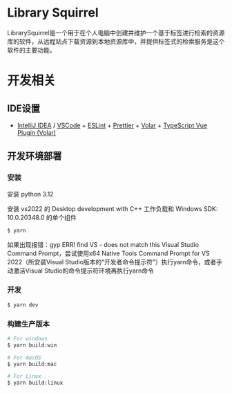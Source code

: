 # Library Squirrel

LibrarySquirrel是一个用于在个人电脑中创建并维护一个基于标签进行检索的资源库的软件，从远程站点下载资源到本地资源库中，并提供标签式的检索服务是这个软件的主要功能。

# 开发相关

## IDE设置

- [IntelliJ IDEA](https://www.jetbrains.com/idea/) / [VSCode](https://code.visualstudio.com/) + [ESLint](https://marketplace.visualstudio.com/items?itemName=dbaeumer.vscode-eslint) + [Prettier](https://marketplace.visualstudio.com/items?itemName=esbenp.prettier-vscode) + [Volar](https://marketplace.visualstudio.com/items?itemName=Vue.volar) + [TypeScript Vue Plugin (Volar)](https://marketplace.visualstudio.com/items?itemName=Vue.vscode-typescript-vue-plugin)

## 开发环境部署

### 安装

安装 python 3.12

安装 vs2022 的 Desktop development with C++ 工作负载和 Windows SDK: 10.0.20348.0 的单个组件

```bash
$ yarn
```
如果出现报错：gyp ERR! find VS - does not match this Visual Studio Command Prompt，尝试使用x64 Native Tools Command Prompt for VS 2022（所安装Visual Studio版本的“开发者命令提示符”）执行yarn命令，或者手动激活Visual Studio的命令提示符环境再执行yarn命令
### 开发

```bash
$ yarn dev
```

### 构建生产版本

```bash
# For windows
$ yarn build:win

# For macOS
$ yarn build:mac

# For Linux
$ yarn build:linux
```
